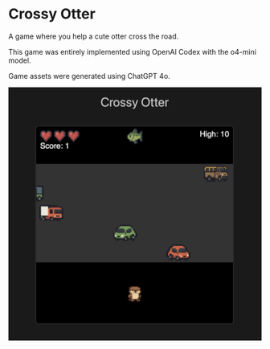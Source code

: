 # Crossy Otter

A game where you help a cute otter cross the road.

This game was entirely implemented using OpenAI Codex with the o4-mini model.

Game assets were generated using ChatGPT 4o.

![screenshot](./screenshot.png)